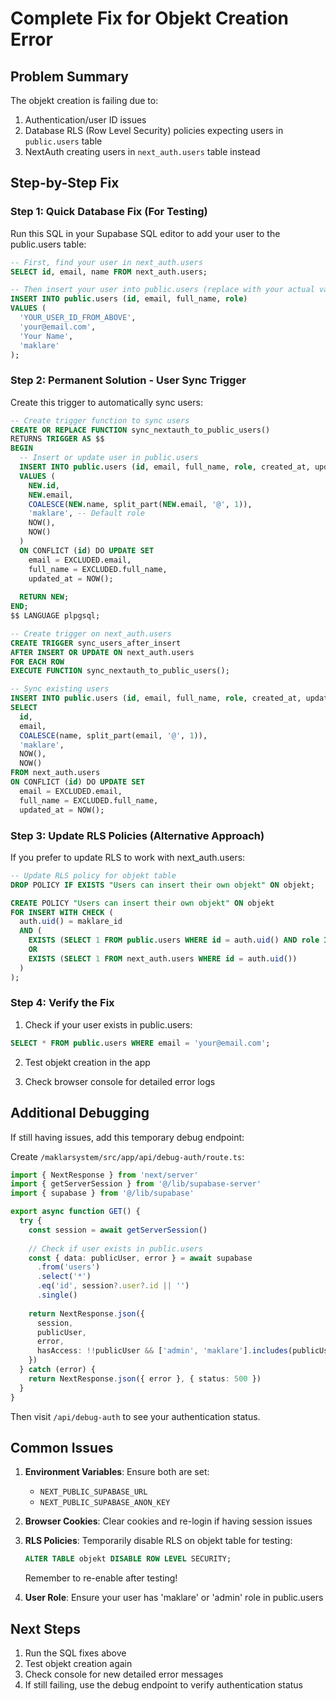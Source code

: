 # Complete Fix for Objekt Creation Error

## Problem Summary
The objekt creation is failing due to:
1. Authentication/user ID issues
2. Database RLS (Row Level Security) policies expecting users in `public.users` table
3. NextAuth creating users in `next_auth.users` table instead

## Step-by-Step Fix

### Step 1: Quick Database Fix (For Testing)

Run this SQL in your Supabase SQL editor to add your user to the public.users table:

```sql
-- First, find your user in next_auth.users
SELECT id, email, name FROM next_auth.users;

-- Then insert your user into public.users (replace with your actual values)
INSERT INTO public.users (id, email, full_name, role)
VALUES (
  'YOUR_USER_ID_FROM_ABOVE', 
  'your@email.com',
  'Your Name',
  'maklare'
);
```

### Step 2: Permanent Solution - User Sync Trigger

Create this trigger to automatically sync users:

```sql
-- Create trigger function to sync users
CREATE OR REPLACE FUNCTION sync_nextauth_to_public_users()
RETURNS TRIGGER AS $$
BEGIN
  -- Insert or update user in public.users
  INSERT INTO public.users (id, email, full_name, role, created_at, updated_at)
  VALUES (
    NEW.id,
    NEW.email,
    COALESCE(NEW.name, split_part(NEW.email, '@', 1)),
    'maklare', -- Default role
    NOW(),
    NOW()
  )
  ON CONFLICT (id) DO UPDATE SET
    email = EXCLUDED.email,
    full_name = EXCLUDED.full_name,
    updated_at = NOW();
  
  RETURN NEW;
END;
$$ LANGUAGE plpgsql;

-- Create trigger on next_auth.users
CREATE TRIGGER sync_users_after_insert
AFTER INSERT OR UPDATE ON next_auth.users
FOR EACH ROW
EXECUTE FUNCTION sync_nextauth_to_public_users();

-- Sync existing users
INSERT INTO public.users (id, email, full_name, role, created_at, updated_at)
SELECT 
  id,
  email,
  COALESCE(name, split_part(email, '@', 1)),
  'maklare',
  NOW(),
  NOW()
FROM next_auth.users
ON CONFLICT (id) DO UPDATE SET
  email = EXCLUDED.email,
  full_name = EXCLUDED.full_name,
  updated_at = NOW();
```

### Step 3: Update RLS Policies (Alternative Approach)

If you prefer to update RLS to work with next_auth.users:

```sql
-- Update RLS policy for objekt table
DROP POLICY IF EXISTS "Users can insert their own objekt" ON objekt;

CREATE POLICY "Users can insert their own objekt" ON objekt
FOR INSERT WITH CHECK (
  auth.uid() = maklare_id 
  AND (
    EXISTS (SELECT 1 FROM public.users WHERE id = auth.uid() AND role IN ('admin', 'maklare'))
    OR
    EXISTS (SELECT 1 FROM next_auth.users WHERE id = auth.uid())
  )
);
```

### Step 4: Verify the Fix

1. Check if your user exists in public.users:
```sql
SELECT * FROM public.users WHERE email = 'your@email.com';
```

2. Test objekt creation in the app

3. Check browser console for detailed error logs

## Additional Debugging

If still having issues, add this temporary debug endpoint:

Create `/maklarsystem/src/app/api/debug-auth/route.ts`:

```typescript
import { NextResponse } from 'next/server'
import { getServerSession } from '@/lib/supabase-server'
import { supabase } from '@/lib/supabase'

export async function GET() {
  try {
    const session = await getServerSession()
    
    // Check if user exists in public.users
    const { data: publicUser, error } = await supabase
      .from('users')
      .select('*')
      .eq('id', session?.user?.id || '')
      .single()
    
    return NextResponse.json({
      session,
      publicUser,
      error,
      hasAccess: !!publicUser && ['admin', 'maklare'].includes(publicUser.role)
    })
  } catch (error) {
    return NextResponse.json({ error }, { status: 500 })
  }
}
```

Then visit `/api/debug-auth` to see your authentication status.

## Common Issues

1. **Environment Variables**: Ensure both are set:
   - `NEXT_PUBLIC_SUPABASE_URL`
   - `NEXT_PUBLIC_SUPABASE_ANON_KEY`

2. **Browser Cookies**: Clear cookies and re-login if having session issues

3. **RLS Policies**: Temporarily disable RLS on objekt table for testing:
   ```sql
   ALTER TABLE objekt DISABLE ROW LEVEL SECURITY;
   ```
   Remember to re-enable after testing!

4. **User Role**: Ensure your user has 'maklare' or 'admin' role in public.users

## Next Steps

1. Run the SQL fixes above
2. Test objekt creation again
3. Check console for new detailed error messages
4. If still failing, use the debug endpoint to verify authentication status